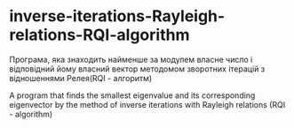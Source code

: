 # inverse-iterations-Rayleigh-relations-RQI-algorithm
Програма, яка знаходить найменше за модулем власне число і відповідний йому власний вектор методомом зворотних ітерацій з відношеннями Релея(RQI - алгоритм)

A program that finds the smallest eigenvalue and its corresponding eigenvector by the method of inverse iterations with Rayleigh relations (RQI - algorithm)
